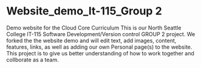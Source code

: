 # Website_demo_It-115_Group 2
Demo website for the Cloud Core Curriculum
This is our North Seattle College IT-115 Software Development/Version control GROUP 2 project. 
We forked the the website demo and will edit text, add images, content, features, links,
as well as adding our own Personal page(s) to the website.
This project is to give us better understanding of how to work together and collborate as a team. 
